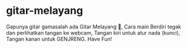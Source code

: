 # gitar-melayang
Gapunya gitar gamasalah ada Gitar Melayang 🤘, Cara main Berdiri tegak dan perlihatkan tangan ke webcam, Tangan kiri  untuk atur nada (kunci), Tangan kanan untuk GENJRENG. Have Fun! 

